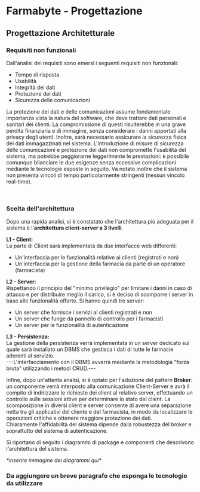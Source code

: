 # Farmabyte - Progettazione

## Progettazione Architetturale

### Requisiti non funzionali

Dall'analisi dei requisiti sono emersi i seguenti requisiti non funzionali:
- Tempo di risposta
- Usabilità
- Integrità dei dati
- Protezione dei dati 
- Sicurezza delle comunicazioni

La protezione dei dati e delle comunicazioni assume fondamentale importanza vista la natura del software, che deve trattare dati personali e sanitari dei clienti. La compromissione di questi risulterebbe in una grave perdita finanziaria e di immagine, senza considerare i danni apportati alla privacy degli utenti. Inoltre, sarà necessario assicurare la sicurezza fisica dei dati immagazzinati nel sistema.
L'introduzione di misure di sicurezza delle comunicazioni e protezione dei dati non compromette l'usabilità del sistema, ma potrebbe peggiorarne leggerlmente le prestazioni: è possibile comunque bilanciare le due esigenze senza eccessive complicazioni mediante le tecnologie esposte in seguito. Va notato inoltre che il sistema non presenta vincoli di tempo particolarmente stringenti (nessun vincolo real-time).

<br>

### Scelta dell'architettura

Dopo una rapida analisi, si è constatato che l'architettura più adeguata per il sistema è l'**architettura client-server a 3 livelli**.

**L1 - Client:**
<br>
La parte di Client sarà implementata da due interfacce web differenti:

- Un'interfaccia per le funzionalità relative ai clienti (registrati e non)
- Un'interfaccia per la gestione della farmacia da parte di un operatore (farmacista)

**L2 - Server:**
<br>
Rispettando il principio del "minimo privilegio" per limitare i danni in caso di attacco e per distribuire meglio il carico, si è deciso di scomporre i server in base alle funzionalità offerte. Si hanno quindi tre server:

- Un server che fornisce i servizi ai clienti registrati e non
- Un server che funge da pannello di controllo per i farmacisti
- Un server per le funzionalità di autenticazione

**L3 - Persistenza:**
<br>
La gestione della persistenza verrà implementata in un server dedicato sul quale sarà installato un DBMS che gestisca i dati di tutte le farmacie aderenti al servizio.<br>
---L'interfacciamento con il DBMS avverrà mediante la metodologia "forza bruta" utilizzando i metodi CRUD.---

Infine, dopo un'attenta analisi, si è optato per l'adozione del pattern **Broker**: un componente verrà interposto alla comunicazione Client-Server e avrà il compito di indirizzare le richieste dei client al relativo server, effettuando un controllo sulle sessioni attive per determinare lo stato del client. La scomposizione in diversi client e server consente di avere una separazione netta tra gli applicativi del cliente e del farmacista, in modo da localizzare le operazioni critiche e ottenere maggiore protezione dei dati.
<br>
Chiaramente l'affidabilità del sistema dipende dalla robustezza del broker e soprattutto del sistema di autenticazione.

Si riportano di seguito i diagrammi di package e componenti che descrivono l'architettura del sistema.

_\*inserire immagine dei diagrammi qui\*_

### Da aggiungere un breve paragrafo che esponga le tecnologie da utilizzare
